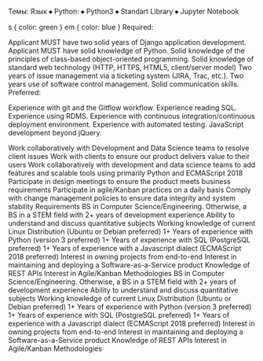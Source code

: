 Темы:
Язык
⦁	Python:
⦁	Python3
⦁	Standart Library
⦁	Jupyter Notebook

s { color: green }
em { color: blue }
Required:

Applicant MUST have two solid years of Django application development.
Applicant MUST have solid knowledge of Python.
Solid knowledge of the principles of class-based object-oriented programming.
Solid knowledge of standard web technology (HTTP, HTTPS, HTML5, client/server model)
Two years of issue management via a ticketing system (JIRA, Trac, etc.).
Two years use of software control management.
Solid communication skills.
Preferred:

Experience with git and the Gitflow workflow.
Experience reading SQL.
Experience using RDMS.
Experience with continuous integration/continuous deployment environment.
Experience with automated testing.
JavaScript development beyond jQuery.

Work collaboratively with Development and Data Science teams to resolve client issues
Work with clients to ensure our product delivers value to their users
Work collaboratively with development and data science teams to add features and scalable tools using primarily Python and ECMAScript 2018
Participate in design meetings to ensure the product meets business requirements
Participate in agile/Kanban practices on a daily basis
Comply with change management policies to ensure data integrity and system stability
Requirements
BS in Computer Science/Engineering. Otherwise, a BS in a STEM field with 2+ years of development experience
Ability to understand and discuss quantitative subjects
Working knowledge of current Linux Distribution (Ubuntu or Debian preferred)
1+ Years of experience with Python (version 3 preferred)
1+ Years of experience with SQL (PostgreSQL preferred)
1+ Years of experience with a Javascript dialect (ECMAScript 2018 preferred)
Interest in owning projects from end-to-end
Interest in maintaining and deploying a Software-as-a-Service product
Knowledge of REST APIs
Interest in Agile/Kanban Methodologies
BS in Computer Science/Engineering. Otherwise, a BS in a STEM field with 2+ years of development experience
Ability to understand and discuss quantitative subjects
Working knowledge of current Linux Distribution (Ubuntu or Debian preferred)
1+ Years of experience with Python (version 3 preferred)
1+ Years of experience with SQL (PostgreSQL preferred)
1+ Years of experience with a Javascript dialect (ECMAScript 2018 preferred)
Interest in owning projects from end-to-end
Interest in maintaining and deploying a Software-as-a-Service product
Knowledge of REST APIs
Interest in Agile/Kanban Methodologies
